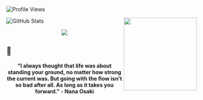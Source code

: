 
![Profile Views](https://komarev.com/ghpvc/?username=cherrytamagochi&color=blueviolet)

<img align="right" height="193" weidth="200" src="https://i.pinimg.com/originals/93/91/cd/9391cdafe739ae11eeb04b904835e643.gif">

<div align='justify'>

![GitHub Stats](https://github-readme-stats.vercel.app/api?username=cherrytamagochi&theme=transparent&bg_color=CBC3E3&border_color=5D3FD3&show_icons=true&icon_color=702963&title_color=301934&text_color=301934)
</div>

<p align="center">
  <a href="https://skillicons.dev">
    <img src="https://skillicons.dev/icons?i=java,php,py,vscode,git,github,windows" />
  </a>
</p>

## 🔮

<div align='center'>
    <b>"I always thought that life was about standing your ground, no matter how strong the current was. But going with the flow isn't so bad after all. As long as it takes you forward." - Nana Osaki<b>
</div><br>
